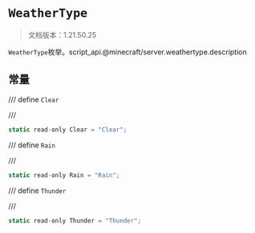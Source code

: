 # `WeatherType`

> 文档版本：1.21.50.25

`WeatherType`枚举。script_api.@minecraft/server.weathertype.description

## 常量

/// define
`Clear`


///

```js
static read-only Clear = "Clear";
```


/// define
`Rain`


///

```js
static read-only Rain = "Rain";
```


/// define
`Thunder`


///

```js
static read-only Thunder = "Thunder";
```

